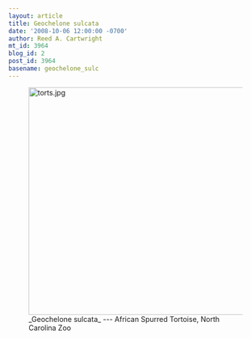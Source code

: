 ```yaml
---
layout: article
title: Geochelone sulcata
date: '2008-10-06 12:00:00 -0700'
author: Reed A. Cartwright
mt_id: 3964
blog_id: 2
post_id: 3964
basename: geochelone_sulc
---
```

<figure>
<a href="http://en.wikipedia.org/wiki/African_Spurred_Tortoise"><img src="http://pandasthumb.org/archives/2008/09/20/torts.jpg" alt="torts.jpg" width="600" height="450" /></a>
<figcaption markdown="span">
_Geochelone sulcata_ --- African Spurred Tortoise, North Carolina Zoo

</figcaption>
</figure>
